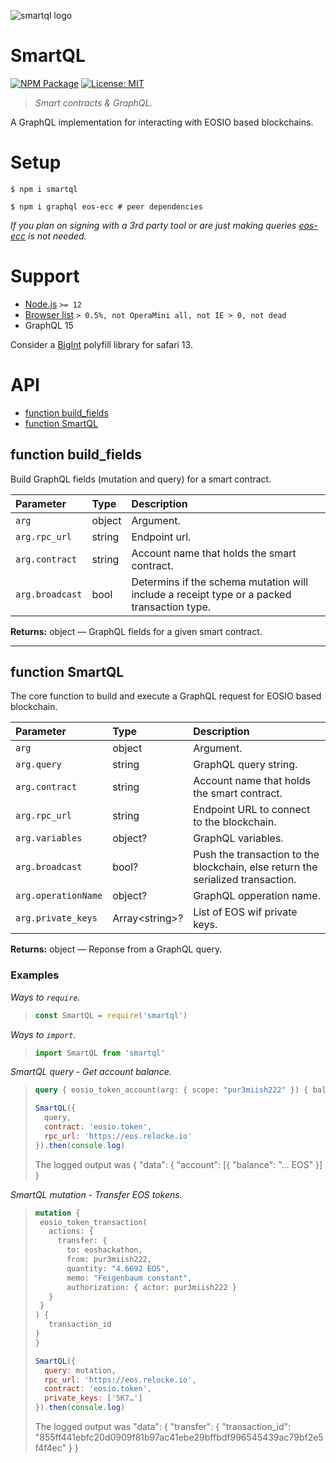 ![smartql logo](https://raw.githubusercontent.com/pur3miish/smartql/main/static/smartql.svg)

# SmartQL

[![NPM Package](https://img.shields.io/npm/v/smartql.svg)](https://www.npmjs.org/package/smartql) [![License: MIT](https://img.shields.io/badge/License-MIT-yellow.svg)](https://github.com/pur3miish/smartql/blob/main/LICENSE)

> _Smart contracts & GraphQL._

A GraphQL implementation for interacting with EOSIO based blockchains.

# Setup

```shell
$ npm i smartql
```

```shell
$ npm i graphql eos-ecc # peer dependencies
```

_If you plan on signing with a 3rd party tool or are just making queries [eos-ecc](https://github.com/pur3miish/eos-ecc) is not needed._

# Support

- [Node.js](https://nodejs.org/en/) `>= 12`
- [Browser list](https://github.com/browserslist/browserslist) `> 0.5%, not OperaMini all, not IE > 0, not dead`
- GraphQL 15

Consider a [BigInt](https://caniuse.com/?search=bigint) polyfill library for safari 13.

# API

- [function build_fields](#function-build_fields)
- [function SmartQL](#function-smartql)

## function build_fields

Build GraphQL fields (mutation and query) for a smart contract.

| Parameter | Type | Description |
| :-- | :-- | :-- |
| `arg` | object | Argument. |
| `arg.rpc_url` | string | Endpoint url. |
| `arg.contract` | string | Account name that holds the smart contract. |
| `arg.broadcast` | bool | Determins if the schema mutation will include a receipt type or a packed transaction type. |

**Returns:** object — GraphQL fields for a given smart contract.

---

## function SmartQL

The core function to build and execute a GraphQL request for EOSIO based blockchain.

| Parameter | Type | Description |
| :-- | :-- | :-- |
| `arg` | object | Argument. |
| `arg.query` | string | GraphQL query string. |
| `arg.contract` | string | Account name that holds the smart contract. |
| `arg.rpc_url` | string | Endpoint URL to connect to the blockchain. |
| `arg.variables` | object? | GraphQL variables. |
| `arg.broadcast` | bool? | Push the transaction to the blockchain, else return the serialized transaction. |
| `arg.operationName` | object? | GraphQL opperation name. |
| `arg.private_keys` | Array\<string>? | List of EOS wif private keys. |

**Returns:** object — Reponse from a GraphQL query.

### Examples

_Ways to `require`._

> ```js
> const SmartQL = require('smartql')
> ```

_Ways to `import`._

> ```js
> import SmartQL from 'smartql'
> ```

_SmartQL query - Get account balance._

> ```GraphQL
> query { eosio_token_account(arg: { scope: "pur3miish222" }) { balance } }
> ```
>
> ```js
> SmartQL({
>   query,
>   contract: 'eosio.token',
>   rpc_url: 'https://eos.relocke.io'
> }).then(console.log)
> ```
>
> The logged output was { "data": { "account": \[{ "balance": "… EOS" }] }

_SmartQL mutation - Transfer EOS tokens._

> ```GraphQL
> mutation {
>  eosio_token_transaction(
>    actions: {
>      transfer: {
>        to: eoshackathon,
>        from: pur3miish222,
>        quantity: "4.6692 EOS",
>        memo: "Feigenbaum constant",
>        authorization: { actor: pur3miish222 }
>    }
>  }
> ) {
>    transaction_id
> }
> }
> ```
>
> ```js
> SmartQL({
>   query: mutation,
>   rpc_url: 'https://eos.relocke.io',
>   contract: 'eosio.token',
>   private_keys: ['5K7…']
> }).then(console.log)
> ```
>
> The logged output was "data": { "transfer": { "transaction_id": "855ff441ebfc20d0909f81b97ac41ebe29bffbdf996545439ac79bf2e5f4f4ec" } }
